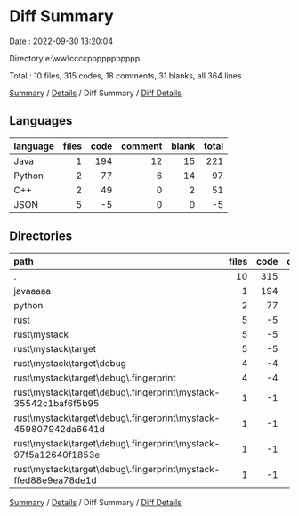 # Diff Summary

Date : 2022-09-30 13:20:04

Directory e:\\ww\\ccccppppppppppp

Total : 10 files,  315 codes, 18 comments, 31 blanks, all 364 lines

[Summary](results.md) / [Details](details.md) / Diff Summary / [Diff Details](diff-details.md)

## Languages
| language | files | code | comment | blank | total |
| :--- | ---: | ---: | ---: | ---: | ---: |
| Java | 1 | 194 | 12 | 15 | 221 |
| Python | 2 | 77 | 6 | 14 | 97 |
| C++ | 2 | 49 | 0 | 2 | 51 |
| JSON | 5 | -5 | 0 | 0 | -5 |

## Directories
| path | files | code | comment | blank | total |
| :--- | ---: | ---: | ---: | ---: | ---: |
| . | 10 | 315 | 18 | 31 | 364 |
| javaaaaa | 1 | 194 | 12 | 15 | 221 |
| python | 2 | 77 | 6 | 14 | 97 |
| rust | 5 | -5 | 0 | 0 | -5 |
| rust\\mystack | 5 | -5 | 0 | 0 | -5 |
| rust\\mystack\\target | 5 | -5 | 0 | 0 | -5 |
| rust\\mystack\\target\\debug | 4 | -4 | 0 | 0 | -4 |
| rust\\mystack\\target\\debug\\.fingerprint | 4 | -4 | 0 | 0 | -4 |
| rust\\mystack\\target\\debug\\.fingerprint\\mystack-35542c1baf6f5b95 | 1 | -1 | 0 | 0 | -1 |
| rust\\mystack\\target\\debug\\.fingerprint\\mystack-459807942da6641d | 1 | -1 | 0 | 0 | -1 |
| rust\\mystack\\target\\debug\\.fingerprint\\mystack-97f5a12640f1853e | 1 | -1 | 0 | 0 | -1 |
| rust\\mystack\\target\\debug\\.fingerprint\\mystack-ffed88e9ea78de1d | 1 | -1 | 0 | 0 | -1 |

[Summary](results.md) / [Details](details.md) / Diff Summary / [Diff Details](diff-details.md)